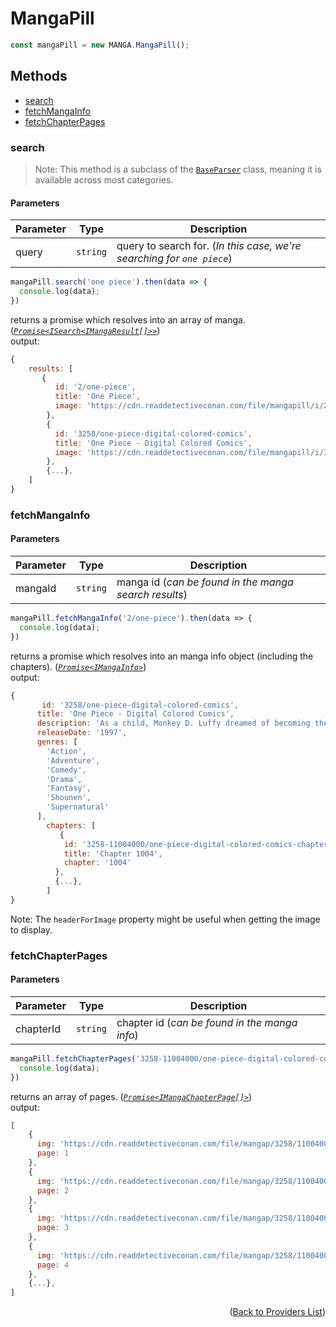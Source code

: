 <h1> MangaPill </h1>

```ts
const mangaPill = new MANGA.MangaPill();
```

<h2>Methods</h2>

- [search](#search)
- [fetchMangaInfo](#fetchmangainfo)
- [fetchChapterPages](#fetchchapterpages)

### search
> Note: This method is a subclass of the [`BaseParser`](https://github.com/consumet/extensions/blob/master/src/models/base-parser.ts) class, meaning it is available across most categories.
> 
<h4>Parameters</h4>

| Parameter | Type     | Description                                                                  |
| --------- | -------- | ---------------------------------------------------------------------------- |
| query     | `string` | query to search for. (*In this case, we're searching for `one piece`*) |

```ts
mangaPill.search('one piece').then(data => {
  console.log(data);
})
```
returns a promise which resolves into an array of manga. (*[`Promise<ISearch<IMangaResult[]>>`](https://github.com/consumet/extensions/blob/master/src/models/types.ts#L97-L106)*)\
output:
```js
{
    results: [
       {
          id: '2/one-piece',
          title: 'One Piece',
          image: 'https://cdn.readdetectiveconan.com/file/mangapill/i/2.jpeg'
        },
        {
          id: '3258/one-piece-digital-colored-comics',
          title: 'One Piece - Digital Colored Comics',
          image: 'https://cdn.readdetectiveconan.com/file/mangapill/i/3258.jpeg'
        },
        {...},
    ]
}
```

### fetchMangaInfo

<h4>Parameters</h4>

| Parameter | Type     | Description                                                    |
| --------- | -------- | -------------------------------------------------------------- |
| mangaId   | `string` | manga id (*can be found in the manga search results*) |

```ts
mangaPill.fetchMangaInfo('2/one-piece').then(data => {
  console.log(data);
})
```
returns a promise which resolves into an manga info object (including the chapters). (*[`Promise<IMangaInfo>`](https://github.com/consumet/extensions/blob/master/src/models/types.ts#L115-L120)*)\
output:
```js
{
       id: '3258/one-piece-digital-colored-comics',
      title: 'One Piece - Digital Colored Comics',
      description: 'As a child, Monkey D. Luffy dreamed of becoming the King of the Pirates. But his life changed when he accidentally gained the power to stretch like rubber...at the cost of never being able to swim again! Now Luffy, with the help of a motley collection of nakama, is setting off in search of "One Piece," said to be the greatest treasure in the world...',
      releaseDate: '1997',
      genres: [
        'Action',
        'Adventure',
        'Comedy',
        'Drama',
        'Fantasy',
        'Shounen',
        'Supernatural'
      ],
        chapters: [
           {
            id: '3258-11004000/one-piece-digital-colored-comics-chapter-1004',
            title: 'Chapter 1004',
            chapter: '1004'
          },
          {...},
        ]
}
```
Note: The `headerForImage` property might be useful when getting the image to display.

### fetchChapterPages

<h4>Parameters</h4>

| Parameter | Type     | Description                                              |
| --------- | -------- | -------------------------------------------------------- |
| chapterId | `string` | chapter id (*can be found in the manga info*) |

```ts
mangaPill.fetchChapterPages('3258-11004000/one-piece-digital-colored-comics-chapter-1004').then(data => {
  console.log(data);
})
```
returns an array of pages. (*[`Promise<IMangaChapterPage[]>`](https://github.com/consumet/extensions/blob/master/src/models/types.ts#L122-L126)*)\
output:
```js
[
    {
      img: 'https://cdn.readdetectiveconan.com/file/mangap/3258/11004000/1.png',
      page: 1
    },
    {
      img: 'https://cdn.readdetectiveconan.com/file/mangap/3258/11004000/2.png',
      page: 2
    },
    {
      img: 'https://cdn.readdetectiveconan.com/file/mangap/3258/11004000/3.png',
      page: 3
    },
    {
      img: 'https://cdn.readdetectiveconan.com/file/mangap/3258/11004000/4.png',
      page: 4
    },
    {...},
]
```

<p align="end">(<a href="https://github.com/consumet/extensions/blob/master/docs/guides/manga.md#">Back to Providers List</a>)</p>
